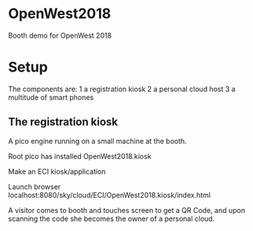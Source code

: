# OpenWest2018
Booth demo for OpenWest 2018
# Setup
The components are:
1 a registration kiosk
2 a personal cloud host
3 a multitude of smart phones
## The registration kiosk
A pico engine running on a small machine at the booth.

Root pico has installed OpenWest2018.kiosk

Make an ECI kiosk/application

Launch browser localhost:8080/sky/cloud/ECI/OpenWest2018.kiosk/index.html

A visitor comes to booth and touches screen to get a QR Code,
and upon scanning the code she becomes the owner of a personal cloud.


